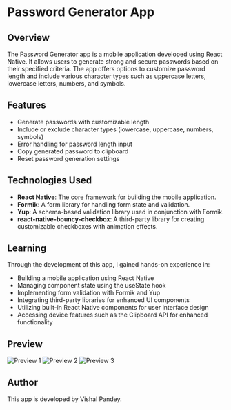# Password Generator App

## Overview
The Password Generator app is a mobile application developed using React Native. It allows users to generate strong and secure passwords based on their specified criteria. The app offers options to customize password length and include various character types such as uppercase letters, lowercase letters, numbers, and symbols.

## Features
- Generate passwords with customizable length
- Include or exclude character types (lowercase, uppercase, numbers, symbols)
- Error handling for password length input
- Copy generated password to clipboard
- Reset password generation settings

## Technologies Used
- **React Native**: The core framework for building the mobile application.
- **Formik**: A form library for handling form state and validation.
- **Yup**: A schema-based validation library used in conjunction with Formik.
- **react-native-bouncy-checkbox**: A third-party library for creating customizable checkboxes with animation effects.

## Learning
Through the development of this app, I gained hands-on experience in:
- Building a mobile application using React Native
- Managing component state using the useState hook
- Implementing form validation with Formik and Yup
- Integrating third-party libraries for enhanced UI components
- Utilizing built-in React Native components for user interface design
- Accessing device features such as the Clipboard API for enhanced functionality

## Preview
![Preview 1](/PwdGenReactNative/Sample.png)
![Preview 2](/PwdGenReactNative/working_sample_1.png)
![Preview 3](/PwdGenReactNative/working_sample_2.png)

## Author
This app is developed by Vishal Pandey.
